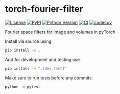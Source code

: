 # torch-fourier-filter

[![License](https://img.shields.io/pypi/l/torch-fourier-filter.svg?color=green)](https://github.com/jdickerson95/torch-fourier-filter/raw/main/LICENSE)
[![PyPI](https://img.shields.io/pypi/v/torch-fourier-filter.svg?color=green)](https://pypi.org/project/torch-fourier-filter)
[![Python Version](https://img.shields.io/pypi/pyversions/torch-fourier-filter.svg?color=green)](https://python.org)
[![CI](https://github.com/jdickerson95/torch-fourier-filter/actions/workflows/ci.yml/badge.svg)](https://github.com/jdickerson95/torch-fourier-filter/actions/workflows/ci.yml)
[![codecov](https://codecov.io/gh/jdickerson95/torch-fourier-filter/branch/main/graph/badge.svg)](https://codecov.io/gh/jdickerson95/torch-fourier-filter)

Fourier space filters for image and volumes in pyTorch

Install via source using
```zsh
pip install -e .
```
And for development and testing use
```zsh
pip install -e ".[dev,test]"
```

Make sure to run tests before any commits:
```zsh
python -m pytest
```


